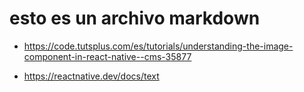 # esto es un archivo markdown

* https://code.tutsplus.com/es/tutorials/understanding-the-image-component-in-react-native--cms-35877

* https://reactnative.dev/docs/text